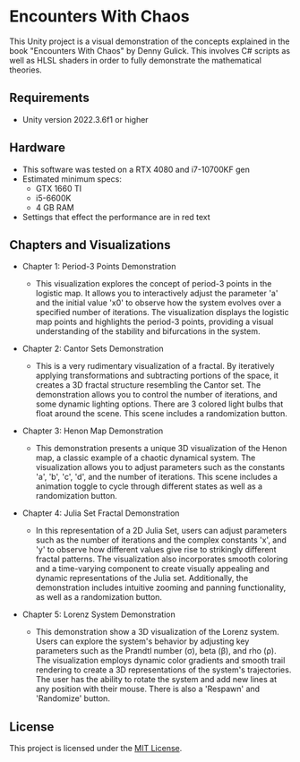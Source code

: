 # Encounters With Chaos

This Unity project is a visual demonstration of the concepts explained in the book "Encounters With Chaos" by Denny Gulick. This involves C# scripts as well as HLSL shaders in order to fully demonstrate the mathematical theories.


## Requirements 
- Unity version 2022.3.6f1 or higher

## Hardware
- This software was tested on a RTX 4080 and i7-10700KF gen
- Estimated minimum specs:
   - GTX 1660 TI
   - i5-6600K
   - 4 GB RAM
- Settings that effect the performance are in red text

## Chapters and Visualizations

- Chapter 1: Period-3 Points Demonstration
   - This visualization explores the concept of period-3 points in the logistic map. It allows you to interactively adjust the parameter 'a' and the initial value 'x0' to observe how the system evolves over a specified number of iterations. The visualization displays the logistic map points and highlights the period-3 points, providing a visual understanding of the stability and bifurcations in the system.

- Chapter 2: Cantor Sets Demonstration
   - This is a very rudimentary visualization of a fractal. By iteratively applying transformations and subtracting portions of the space, it creates a 3D fractal structure resembling the Cantor set. The demonstration allows you to control the number of iterations, and some dynamic lighting options. There are 3 colored light bulbs that float around the scene. This scene includes a randomization button.

- Chapter 3: Henon Map Demonstration
   - This demonstration presents a unique 3D visualization of the Henon map, a classic example of a chaotic dynamical system. The visualization allows you to adjust parameters such as the constants 'a', 'b', 'c', 'd', and the number of iterations. This scene includes a animation toggle to cycle through different states as well as a randomization button.
    
- Chapter 4: Julia Set Fractal Demonstration
   - In this representation of a 2D Julia Set, users can adjust parameters such as the number of iterations and the complex constants 'x', and 'y' to observe how different values give rise to strikingly different fractal patterns. The visualization also incorporates smooth coloring and a time-varying component to create visually appealing and dynamic representations of the Julia set. Additionally, the demonstration includes intuitive zooming and panning functionality, as well as a randomization button.

- Chapter 5: Lorenz System Demonstration
   - This demonstration show a 3D visualization of the Lorenz system. Users can explore the system's behavior by adjusting key parameters such as the Prandtl number (σ), beta (β), and rho (ρ). The visualization employs dynamic color gradients and smooth trail rendering to create a 3D representations of the system's trajectories. The user has the ability to rotate the system and add new lines at any position with their mouse. There is also a 'Respawn' and 'Randomize' button.

## License

This project is licensed under the [MIT License](LICENSE).
